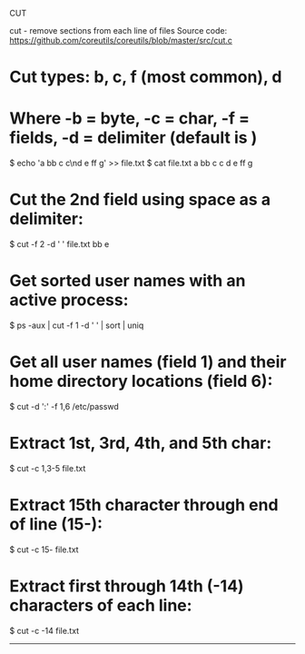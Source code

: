 CUT

cut - remove sections from each line of files
Source code: https://github.com/coreutils/coreutils/blob/master/src/cut.c

# Cut types: b, c, f (most common), d
# Where -b = byte, -c = char, -f = fields, -d = delimiter (default is <TAB>)

$ echo 'a bb c c\nd e ff g' >> file.txt
$ cat file.txt
a bb c c
d e ff g

# Cut the 2nd field using space as a delimiter:
$ cut -f 2 -d ' ' file.txt
bb
e


# Get sorted user names with an active process:
$ ps -aux | cut -f 1 -d ' ' | sort | uniq

# Get all user names (field 1) and their home directory locations (field 6):
$ cut -d ':' -f 1,6 /etc/passwd

# Extract 1st, 3rd, 4th, and 5th char:
$ cut -c 1,3-5 file.txt

# Extract 15th character through end of line (15-):
$ cut -c 15- file.txt

# Extract first through 14th (-14) characters of each line:
$ cut -c -14 file.txt

---